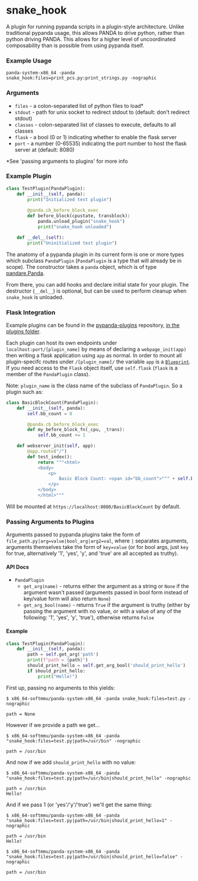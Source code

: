 # snake_hook

A plugin for running pypanda scripts in a plugin-style architecture. Unlike traditional pypanda usage, this allows PANDA to drive python, rather than python driving PANDA. This allows for a higher level of uncoordinated composability than is possible from using pypanda itself.

### Example Usage

```
panda-system-x86_64 -panda snake_hook:files=print_pcs.py:print_strings.py -nographic
```

### Arguments

* `files` - a colon-separated list of python files to load\*
* `stdout` - path for unix socket to redirect stdout to (default: don't redirect stdout)
* `classes` - colon-separated list of classes to execute, defaults to all classes
* `flask` - a bool (0 or 1) indicating whether to enable the flask server
* `port` - a number (0-65535) indicating the port number to host the flask server at (default: 8080)

\*See 'passing arguments to plugins' for more info

### Example Plugin

```py
class TestPlugin(PandaPlugin):
    def __init__(self, panda):
        print("Initialized test plugin")
        
        @panda.cb_before_block_exec
        def before_block(cpustate, transblock):
            panda.unload_plugin("snake_hook")
            print("snake_hook unloaded")

    def __del__(self):
        print("Uninitialized test plugin")
```

The anatomy of a pypanda plugin in its current form is one or more types which subclass `PandaPlugin` (`PandaPlugin` is a type that will already be in scope). The constructor takes a `panda` object, which is of type [pandare.Panda](https://docs.panda.re/panda.html#pandare.panda.Panda).

From there, you can add hooks and declare initial state for your plugin. The destructor (`__del__`) is optional, but can be used to perform cleanup when `snake_hook` is unloaded.

### Flask Integration

Example plugins can be found in the [pypanda-plugins](https://github.com/panda-re/pypanda-plugins) repository, [in the plugins folder](https://github.com/panda-re/pypanda-plugins/tree/main/plugins).

Each plugin can host its own endpoints under `localhost:port/[plugin_name]` by means of declaring a `webpage_init(app)` then writing a flask application using `app` as normal. In order to mount all plugin-specifc routes under `/[plugin_name]/` the variable `app` is a [`Blueprint`](https://flask.palletsprojects.com/en/2.0.x/blueprints/). If you need access to the `Flask` object itself, use `self.flask` (`flask` is a member of the `PandaPlugin` class).

Note: `plugin_name` is the class name of the subclass of `PandaPlugin`. So a plugin such as:

```python
class BasicBlockCount(PandaPlugin):
    def __init__(self, panda):
        self.bb_count = 0

        @panda.cb_before_block_exec
        def my_before_block_fn(_cpu, _trans):
            self.bb_count += 1

    def webserver_init(self, app):
        @app.route("/")
        def test_index():
            return """<html>
            <body>
                <p>
                    Basic Block Count: <span id="bb_count">""" + self.bb_count +  """</span>
                </p>
            </body>
            </html>"""
```

Will be mounted at `https://localhost:8080/BasicBlockCount` by default.

### Passing Arguments to Plugins

Arguments passed to pypanda plugins take the form of `file_path.py|arg=value|bool_arg|arg2=val`, where `|` separates arguments, arguments themselves take the form of `key=value` (or for bool args, just `key` for true, alternatively '1', 'yes', 'y', and 'true' are all accepted as truthy).

#### API Docs

* `PandaPlugin`
  * `get_arg(name)` - returns either the argument as a string or `None` if the argument wasn't passed (arguments passed in bool form instead of key/value form will also return `None`)
  * `get_arg_bool(name)` - returns `True` if the argument is truthy (either by passing the argument with no value, or with a value of any of the following: '1', 'yes', 'y', 'true'), otherwise returns `False`

#### Example

```py
class TestPlugin(PandaPlugin):
    def __init__(self, panda):
        path = self.get_arg('path')
        print(f"path = {path}")
        should_print_hello = self.get_arg_bool('should_print_hello')
        if should_print_hello:
            print("Hello!")
```

First up, passing no arguments to this yields:

```
$ x86_64-softmmu/panda-system-x86_64 -panda snake_hook:files=test.py -nographic

path = None
```

However if we provide a path we get...

```
$ x86_64-softmmu/panda-system-x86_64 -panda "snake_hook:files=test.py|path=/usr/bin" -nographic

path = /usr/bin
```

And now if we add `should_print_hello` with no value:

```
$ x86_64-softmmu/panda-system-x86_64 -panda "snake_hook:files=test.py|path=/usr/bin|should_print_hello" -nographic

path = /usr/bin
Hello!
```

And if we pass 1 (or 'yes'/'y'/'true') we'll get the same thing:

```
$ x86_64-softmmu/panda-system-x86_64 -panda "snake_hook:files=test.py|path=/usr/bin|should_print_hello=1" -nographic

path = /usr/bin
Hello!

$ x86_64-softmmu/panda-system-x86_64 -panda "snake_hook:files=test.py|path=/usr/bin|should_print_hello=false" -nographic

path = /usr/bin
```
